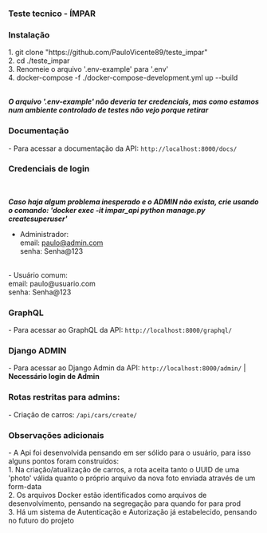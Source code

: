### Teste tecnico - ÍMPAR

<h3>Instalação</h3>
1. git clone "https://github.com/PauloVicente89/teste_impar"<br/>
2. cd ./teste_impar<br/>
3. Renomeie o arquivo '.env-example' para '.env'<br/>
4. docker-compose -f ./docker-compose-development.yml up --build<br/><br/>

*<b>O arquivo '.env-example' não deveria ter credenciais, mas como estamos num ambiente controlado de testes não vejo porque retirar</b>*

<h3>Documentação</h3>
- Para acessar a documentação da API: <code>http://localhost:8000/docs/</code><br/>

<h3>Credenciais de login</h3><br/>

*<b>Caso haja algum problema inesperado e o ADMIN não exista, crie usando o comando: 'docker exec -it impar_api python manage.py createsuperuser'</b>*<br/>

- Administrador:<br/>
email: paulo@admin.com<br/>
senha: Senha@123<br/>
<br/>
- Usuário comum:<br/>
email: paulo@usuario.com<br/>
senha: Senha@123<br/>


<h3>GraphQL</h3>
- Para acessar ao GraphQL da API: <code>http://localhost:8000/graphql/</code><br/>

<h3>Django ADMIN</h3>
- Para acessar ao Django Admin da API: <code>http://localhost:8000/admin/</code> | <b>Necessário login de Admin</b><br/>

<h3>Rotas restritas para admins:</h3>
- Criação de carros:  <code>/api/cars/create/</code><br/>

<h3>Observações adicionais</h3>
- A Api foi desenvolvida pensando em ser sólido para o usuário, para isso alguns pontos foram construídos:<br/>
1. Na criação/atualização de carros, a rota aceita tanto o UUID de uma 'photo' válida quanto o próprio arquivo da nova foto enviada através de um form-data <br/>
2. Os arquivos Docker estão identificados como arquivos de desenvolvimento, pensando na segregação para quando for para prod<br/>
3. Há um sistema de Autenticação e Autorização já estabelecido, pensando no futuro do projeto<br/>